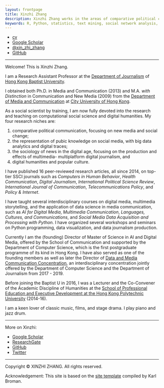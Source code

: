 ```yaml
---
layout: frontpage
title: Xinzhi Zhang
description: Xinzhi Zhang works in the areas of comparative political communication, media and social change, emerging technologies and the sociology of news, computational social science, and digital humanities.
keywords: R, Python, statistics, text mining, social network analysis, comparative political communication, social movements, social change, digital humanities
---
```


<div class="navbar">
  <div class="navbar-inner">
      <ul class="nav">
          <li><a href="{{ BASE_PATH }}/assets/CV_XinzhiZhang_201901.pdf">cv</a></li>
          <li><a href="https://scholar.google.com/citations?user=iOFeIDIAAAAJ&hl=en">Google Scholar</a></li>          
          <li><a href="https://twitter.com/xin_zhi_zhang">@xin_zhi_zhang</a></li>
          <li><a href="https://github.com/xzzhang2">GitHub</a></li>
      </ul>
  </div>
</div>

---

Welcome! This is Xinzhi Zhang.

I am a Research Assistant Professor at the [Department of Journalism](http://www.jour.hkbu.edu.hk/faculty-member/dr-xinzhi-zhang/) of [Hong Kong Baptist University](http://www.hkbu.edu.hk).

I obtained both Ph.D. in Media and Communication (2013) and M.A. *with Distinction* in Communication and New Media (2009) from the [Department of Media and Communication](http://www6.cityu.edu.hk/com/) at [City University of Hong Kong](www.cityu.edu.hk).

As a social scientist by training, I am now fully devoted into the research and teaching on computational social science and digital humanities. My four research niches are:
  1. comparative political communication, focusing on new media and social change;
  2. the representation of pubic knowledge on social media, with big data analytics and digital traces;
  3. the sociology of news in the digital age, focusing on the production and effects of multimedia- multiplatform digital journalism, and
  4. digital humanities and popular culture.

I have published 16 peer-reviewed research articles, all since 2014, on top-tier SSCI journals such as *Computers in Human Behavior*, *Health Communication*, *Digital Journalism*, *International Political Science Review*, *International Journal of Communication*, *Telecommunications Policy*, and *Policy & Internet*.

I have taught several interdisciplinary courses on digital media, multimedia storytelling, and the application of data science in media communication, such as *AI for Digital Media*, *Multimedia Communication*, *Languages, Cultures, and Communications*, and *Social Media Data Acquisition and Processing with Python.* I have organized several workshops and seminars on Python programming, data visualization, and data journalism production.

Currently I am the (founding) Director of Master of Science in AI and Digital Media, offered by the School of Communication and supported by the Department of Computer Science, which is the first postgraduate programme of its kind in Hong Kong. I have also served as one of the founding members as well as later the Director of [Data and Media Communication Concentration](http://bu-dmc.hkbu.edu.hk), an interdisciplinary concentration jointly offered by the Department of Computer Science and the Department of Journalism from 2017 - 2019. 

Before joining the Baptist U in 2016, I was a Lecturer and the Co-Convener of the Academic Discipline of Humanities at the [School of Professional Education and Executive Development at the Hong Kong Polytechnic University](https://www.speed-polyu.edu.hk) (2014-16).

I am a keen lover of classic music, films, and stage drama. I play piano and jazz drum.

---

More on Xinzhi:
 - [Google Scholar](https://scholar.google.com.hk/citations?user=iOFeIDIAAAAJ&hl=en)
 - [ResearchGate](https://www.researchgate.net/profile/Xinzhi_Zhang3)
 - [GitHub](https://github.com/xzzhang2)
 - [Twitter](https://twitter.com/xin_zhi_zhang)

 ---

Copyright © XINZHI ZHANG. All rights reserved.

Acknowledgement: This site is based on the [site template](http://kbroman.org/simple_site/) compiled by Karl Broman.
